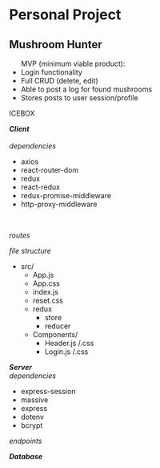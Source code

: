 # **Personal Project**

## Mushroom Hunter

<ul>
MVP (minimum viable product): 
<li>Login functionality</li>
<li>Full CRUD (delete, edit)</li>
<li>Able to post a log for found mushrooms</li>
<li>Stores posts to user session/profile</li>
</ul>

ICEBOX



***Client***
<br/><br/>
*dependencies*
- axios
- react-router-dom
- redux
- react-redux
- redux-promise-middleware
- http-proxy-middleware
<br/>

*routes*


*file structure*
- src/
    - App.js
    - App.css
    - index.js
    - reset.css
    - redux
        - store
        - reducer 
    - Components/
        - Header.js /.css
        - Login.js /.css


***Server*** 
<br/>
*dependencies*
- express-session
- massive 
- express
- dotenv
- bcrypt

*endpoints*


***Database***
